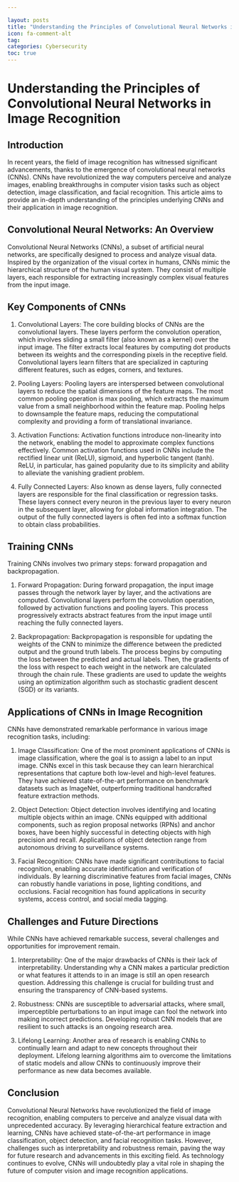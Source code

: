 ```yaml
---

layout: posts
title: "Understanding the Principles of Convolutional Neural Networks in Image Recognition"
icon: fa-comment-alt
tag:      
categories: Cybersecurity
toc: true
---
```




# Understanding the Principles of Convolutional Neural Networks in Image Recognition

## Introduction

In recent years, the field of image recognition has witnessed significant advancements, thanks to the emergence of convolutional neural networks (CNNs). CNNs have revolutionized the way computers perceive and analyze images, enabling breakthroughs in computer vision tasks such as object detection, image classification, and facial recognition. This article aims to provide an in-depth understanding of the principles underlying CNNs and their application in image recognition.

## Convolutional Neural Networks: An Overview

Convolutional Neural Networks (CNNs), a subset of artificial neural networks, are specifically designed to process and analyze visual data. Inspired by the organization of the visual cortex in humans, CNNs mimic the hierarchical structure of the human visual system. They consist of multiple layers, each responsible for extracting increasingly complex visual features from the input image.

## Key Components of CNNs

1. Convolutional Layers:
The core building blocks of CNNs are the convolutional layers. These layers perform the convolution operation, which involves sliding a small filter (also known as a kernel) over the input image. The filter extracts local features by computing dot products between its weights and the corresponding pixels in the receptive field. Convolutional layers learn filters that are specialized in capturing different features, such as edges, corners, and textures.

2. Pooling Layers:
Pooling layers are interspersed between convolutional layers to reduce the spatial dimensions of the feature maps. The most common pooling operation is max pooling, which extracts the maximum value from a small neighborhood within the feature map. Pooling helps to downsample the feature maps, reducing the computational complexity and providing a form of translational invariance.

3. Activation Functions:
Activation functions introduce non-linearity into the network, enabling the model to approximate complex functions effectively. Common activation functions used in CNNs include the rectified linear unit (ReLU), sigmoid, and hyperbolic tangent (tanh). ReLU, in particular, has gained popularity due to its simplicity and ability to alleviate the vanishing gradient problem.

4. Fully Connected Layers:
Also known as dense layers, fully connected layers are responsible for the final classification or regression tasks. These layers connect every neuron in the previous layer to every neuron in the subsequent layer, allowing for global information integration. The output of the fully connected layers is often fed into a softmax function to obtain class probabilities.

## Training CNNs

Training CNNs involves two primary steps: forward propagation and backpropagation.

1. Forward Propagation:
During forward propagation, the input image passes through the network layer by layer, and the activations are computed. Convolutional layers perform the convolution operation, followed by activation functions and pooling layers. This process progressively extracts abstract features from the input image until reaching the fully connected layers.

2. Backpropagation:
Backpropagation is responsible for updating the weights of the CNN to minimize the difference between the predicted output and the ground truth labels. The process begins by computing the loss between the predicted and actual labels. Then, the gradients of the loss with respect to each weight in the network are calculated through the chain rule. These gradients are used to update the weights using an optimization algorithm such as stochastic gradient descent (SGD) or its variants.

## Applications of CNNs in Image Recognition

CNNs have demonstrated remarkable performance in various image recognition tasks, including:

1. Image Classification:
One of the most prominent applications of CNNs is image classification, where the goal is to assign a label to an input image. CNNs excel in this task because they can learn hierarchical representations that capture both low-level and high-level features. They have achieved state-of-the-art performance on benchmark datasets such as ImageNet, outperforming traditional handcrafted feature extraction methods.

2. Object Detection:
Object detection involves identifying and locating multiple objects within an image. CNNs equipped with additional components, such as region proposal networks (RPNs) and anchor boxes, have been highly successful in detecting objects with high precision and recall. Applications of object detection range from autonomous driving to surveillance systems.

3. Facial Recognition:
CNNs have made significant contributions to facial recognition, enabling accurate identification and verification of individuals. By learning discriminative features from facial images, CNNs can robustly handle variations in pose, lighting conditions, and occlusions. Facial recognition has found applications in security systems, access control, and social media tagging.

## Challenges and Future Directions

While CNNs have achieved remarkable success, several challenges and opportunities for improvement remain.

1. Interpretability:
One of the major drawbacks of CNNs is their lack of interpretability. Understanding why a CNN makes a particular prediction or what features it attends to in an image is still an open research question. Addressing this challenge is crucial for building trust and ensuring the transparency of CNN-based systems.

2. Robustness:
CNNs are susceptible to adversarial attacks, where small, imperceptible perturbations to an input image can fool the network into making incorrect predictions. Developing robust CNN models that are resilient to such attacks is an ongoing research area.

3. Lifelong Learning:
Another area of research is enabling CNNs to continually learn and adapt to new concepts throughout their deployment. Lifelong learning algorithms aim to overcome the limitations of static models and allow CNNs to continuously improve their performance as new data becomes available.

## Conclusion

Convolutional Neural Networks have revolutionized the field of image recognition, enabling computers to perceive and analyze visual data with unprecedented accuracy. By leveraging hierarchical feature extraction and learning, CNNs have achieved state-of-the-art performance in image classification, object detection, and facial recognition tasks. However, challenges such as interpretability and robustness remain, paving the way for future research and advancements in this exciting field. As technology continues to evolve, CNNs will undoubtedly play a vital role in shaping the future of computer vision and image recognition applications.